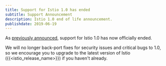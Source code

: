 ```yaml
---
title: Support for Istio 1.0 has ended
subtitle: Support Announcement
description: Istio 1.0 end of life announcement.
publishdate: 2019-06-19
---
```


As [previously announced](/pt-br/news/support/announcing-1.0-eol/), support for Istio 1.0 has now officially ended.

We will no longer back-port fixes for security issues and critical bugs to 1.0, so we encourage you to upgrade to the latest version of Istio ({{<istio_release_name>}}) if you haven't already.

